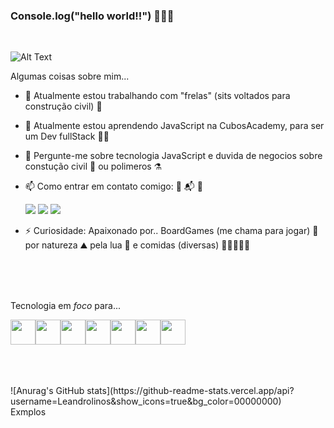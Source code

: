 ### Console.log("hello world!!") 👋👋👋
<br />

![Alt Text](https://media.giphy.com/media/vFKqnCdLPNOKc/giphy.gif)


<!-- **Leandrolinos/Leandrolinos** um repositório ✨ _special_ ✨ porque seu `README.md` (este arquivo) aparece em seu perfil GitHub.
 -->
Algumas coisas sobre mim...

- 🔭 Atualmente estou trabalhando com "frelas" (sits voltados para construção civil) :construction_worker:
 
- 🌱 Atualmente estou aprendendo JavaScript na CubosAcademy, para ser um Dev fullStack :technologist:

- 💬 Pergunte-me sobre tecnologia JavaScript e duvida de negocios sobre constução civil :construction_worker: ou polimeros :alembic:

- 📫 Como entrar em contato comigo: :link: :mailbox_with_mail: :camera_flash: <div>
<a href="https://www.instagram.com/leandro.olialves/" target="_blank"><img src="https://img.shields.io/badge/-Instagram-%23E4405F?style=for-the-badge&logo=instagram&logoColor=white" target="_blank"></a>
<a href = "mailto:leandro.alves.oliveira@gmail.com"><img src="https://img.shields.io/badge/Gmail-D14836?style=for-the-badge&logo=gmail&logoColor=white" target="_blank"></a>
<a href="https://www.linkedin.com/in/leandro-oliveira-4616a5102" target="_blank"><img src="https://img.shields.io/badge/-LinkedIn-%230077B5?style=for-the-badge&logo=linkedin&logoColor=white" target="_blank"></a>   
</div>



- ⚡ Curiosidade: Apaixonado por.. BoardGames (me chama para jogar) :game_die: por natureza :mountain: pela lua :new_moon_with_face: e comidas (diversas) :popcorn::hamburger::hotdog::fish_cake::pizza:

<br />
<br />
<br />

<div>

Tecnologia em _foco_ para...
  
<img src="https://cdn.jsdelivr.net/gh/devicons/devicon/icons/nodejs/nodejs-plain.svg" width="40" height="40"/><img src="https://cdn.jsdelivr.net/gh/devicons/devicon/icons/github/github-original.svg" width="40" height="40" colo="white" /><img src="https://cdn.jsdelivr.net/gh/devicons/devicon/icons/mysql/mysql-plain.svg" width="40" height="40"/><img src="https://cdn.jsdelivr.net/gh/devicons/devicon/icons/git/git-original.svg" width="40" height="40"/><img src="https://cdn.jsdelivr.net/gh/devicons/devicon/icons/css3/css3-original.svg" width="40" height="40" /><img src="https://cdn.jsdelivr.net/gh/devicons/devicon/icons/html5/html5-original.svg" width="40" height="40" /><img src="https://cdn.jsdelivr.net/gh/devicons/devicon/icons/figma/figma-original.svg" width="40" height="40" />
         
<br />
<br />
<br />
<!-- ![Anurag's GitHub stats](https://github-readme-stats.vercel.app/api?username=Leandrolinos&hide=contribs,prs) -->
![Anurag's GitHub stats](https://github-readme-stats.vercel.app/api?username=Leandrolinos&show_icons=true&bg_color=00000000) 
</div><div>Exmplos</div>




